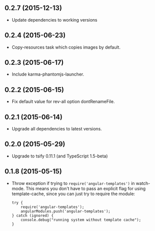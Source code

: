 ## 0.2.7 (2015-12-13)

  - Update dependencies to working versions

## 0.2.4 (2015-06-23)

  - Copy-resources task which copies images by default.

## 0.2.3 (2015-06-17)

  - Include karma-phantomjs-launcher.

## 0.2.2 (2015-06-15)

  - Fix default value for rev-all option dontRenameFile.

## 0.2.1 (2015-06-14)

  - Upgrade all dependencies to latest versions.

## 0.2.0 (2015-05-29)

  - Upgrade to tsify 0.11.1 (and TypeScript 1.5-beta)

## 0.1.8 (2015-05-15)

  - Throw exception if trying to `require('angular-templates')` in watch-mode. This means you don't have
    to pass an explicit flag for using template-cache, since you can just try to require the module:
    
        try {
            require('angular-templates');
            angularModules.push('angular-templates');
        } catch (ignored) {
            console.debug("running system without template cache");
        }
